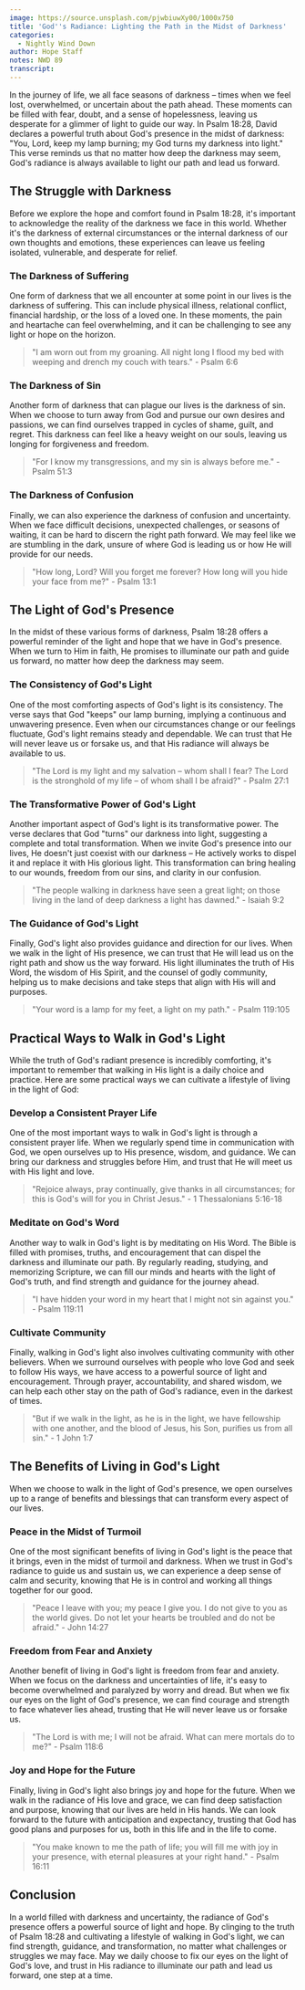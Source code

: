```yaml
---
image: https://source.unsplash.com/pjwbiuwXy00/1000x750
title: 'God''s Radiance: Lighting the Path in the Midst of Darkness'
categories:
  - Nightly Wind Down
author: Hope Staff
notes: NWD 89
transcript:
---
```

In the journey of life, we all face seasons of darkness – times when we feel lost, overwhelmed, or uncertain about the path ahead. These moments can be filled with fear, doubt, and a sense of hopelessness, leaving us desperate for a glimmer of light to guide our way. In Psalm 18:28, David declares a powerful truth about God's presence in the midst of darkness: "You, Lord, keep my lamp burning; my God turns my darkness into light." This verse reminds us that no matter how deep the darkness may seem, God's radiance is always available to light our path and lead us forward.

## The Struggle with Darkness

Before we explore the hope and comfort found in Psalm 18:28, it's important to acknowledge the reality of the darkness we face in this world. Whether it's the darkness of external circumstances or the internal darkness of our own thoughts and emotions, these experiences can leave us feeling isolated, vulnerable, and desperate for relief.

### The Darkness of Suffering

One form of darkness that we all encounter at some point in our lives is the darkness of suffering. This can include physical illness, relational conflict, financial hardship, or the loss of a loved one. In these moments, the pain and heartache can feel overwhelming, and it can be challenging to see any light or hope on the horizon.

> "I am worn out from my groaning. All night long I flood my bed with weeping and drench my couch with tears." - Psalm 6:6

### The Darkness of Sin

Another form of darkness that can plague our lives is the darkness of sin. When we choose to turn away from God and pursue our own desires and passions, we can find ourselves trapped in cycles of shame, guilt, and regret. This darkness can feel like a heavy weight on our souls, leaving us longing for forgiveness and freedom.

> "For I know my transgressions, and my sin is always before me." - Psalm 51:3

### The Darkness of Confusion

Finally, we can also experience the darkness of confusion and uncertainty. When we face difficult decisions, unexpected challenges, or seasons of waiting, it can be hard to discern the right path forward. We may feel like we are stumbling in the dark, unsure of where God is leading us or how He will provide for our needs.

> "How long, Lord? Will you forget me forever? How long will you hide your face from me?" - Psalm 13:1

## The Light of God's Presence

In the midst of these various forms of darkness, Psalm 18:28 offers a powerful reminder of the light and hope that we have in God's presence. When we turn to Him in faith, He promises to illuminate our path and guide us forward, no matter how deep the darkness may seem.

### The Consistency of God's Light

One of the most comforting aspects of God's light is its consistency. The verse says that God "keeps" our lamp burning, implying a continuous and unwavering presence. Even when our circumstances change or our feelings fluctuate, God's light remains steady and dependable. We can trust that He will never leave us or forsake us, and that His radiance will always be available to us.

> "The Lord is my light and my salvation – whom shall I fear? The Lord is the stronghold of my life – of whom shall I be afraid?" - Psalm 27:1

### The Transformative Power of God's Light

Another important aspect of God's light is its transformative power. The verse declares that God "turns" our darkness into light, suggesting a complete and total transformation. When we invite God's presence into our lives, He doesn't just coexist with our darkness – He actively works to dispel it and replace it with His glorious light. This transformation can bring healing to our wounds, freedom from our sins, and clarity in our confusion.

> "The people walking in darkness have seen a great light; on those living in the land of deep darkness a light has dawned." - Isaiah 9:2

### The Guidance of God's Light

Finally, God's light also provides guidance and direction for our lives. When we walk in the light of His presence, we can trust that He will lead us on the right path and show us the way forward. His light illuminates the truth of His Word, the wisdom of His Spirit, and the counsel of godly community, helping us to make decisions and take steps that align with His will and purposes.

> "Your word is a lamp for my feet, a light on my path." - Psalm 119:105

## Practical Ways to Walk in God's Light

While the truth of God's radiant presence is incredibly comforting, it's important to remember that walking in His light is a daily choice and practice. Here are some practical ways we can cultivate a lifestyle of living in the light of God:

### Develop a Consistent Prayer Life

One of the most important ways to walk in God's light is through a consistent prayer life. When we regularly spend time in communication with God, we open ourselves up to His presence, wisdom, and guidance. We can bring our darkness and struggles before Him, and trust that He will meet us with His light and love.

> "Rejoice always, pray continually, give thanks in all circumstances; for this is God's will for you in Christ Jesus." - 1 Thessalonians 5:16-18

### Meditate on God's Word

Another way to walk in God's light is by meditating on His Word. The Bible is filled with promises, truths, and encouragement that can dispel the darkness and illuminate our path. By regularly reading, studying, and memorizing Scripture, we can fill our minds and hearts with the light of God's truth, and find strength and guidance for the journey ahead.

> "I have hidden your word in my heart that I might not sin against you." - Psalm 119:11

### Cultivate Community

Finally, walking in God's light also involves cultivating community with other believers. When we surround ourselves with people who love God and seek to follow His ways, we have access to a powerful source of light and encouragement. Through prayer, accountability, and shared wisdom, we can help each other stay on the path of God's radiance, even in the darkest of times.

> "But if we walk in the light, as he is in the light, we have fellowship with one another, and the blood of Jesus, his Son, purifies us from all sin." - 1 John 1:7

## The Benefits of Living in God's Light

When we choose to walk in the light of God's presence, we open ourselves up to a range of benefits and blessings that can transform every aspect of our lives.

### Peace in the Midst of Turmoil

One of the most significant benefits of living in God's light is the peace that it brings, even in the midst of turmoil and darkness. When we trust in God's radiance to guide us and sustain us, we can experience a deep sense of calm and security, knowing that He is in control and working all things together for our good.

> "Peace I leave with you; my peace I give you. I do not give to you as the world gives. Do not let your hearts be troubled and do not be afraid." - John 14:27

### Freedom from Fear and Anxiety

Another benefit of living in God's light is freedom from fear and anxiety. When we focus on the darkness and uncertainties of life, it's easy to become overwhelmed and paralyzed by worry and dread. But when we fix our eyes on the light of God's presence, we can find courage and strength to face whatever lies ahead, trusting that He will never leave us or forsake us.

> "The Lord is with me; I will not be afraid. What can mere mortals do to me?" - Psalm 118:6

### Joy and Hope for the Future

Finally, living in God's light also brings joy and hope for the future. When we walk in the radiance of His love and grace, we can find deep satisfaction and purpose, knowing that our lives are held in His hands. We can look forward to the future with anticipation and expectancy, trusting that God has good plans and purposes for us, both in this life and in the life to come.

> "You make known to me the path of life; you will fill me with joy in your presence, with eternal pleasures at your right hand." - Psalm 16:11

## Conclusion

In a world filled with darkness and uncertainty, the radiance of God's presence offers a powerful source of light and hope. By clinging to the truth of Psalm 18:28 and cultivating a lifestyle of walking in God's light, we can find strength, guidance, and transformation, no matter what challenges or struggles we may face. May we daily choose to fix our eyes on the light of God's love, and trust in His radiance to illuminate our path and lead us forward, one step at a time.